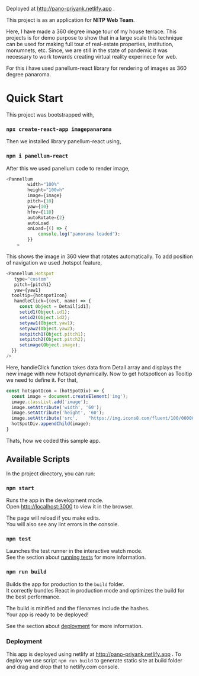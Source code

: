 Deployed at http://pano-priyank.netlify.app .

This project is as an application for **NITP Web Team**.

Here, I have made a 360 degree image tour of my house terrace. This projects is for demo purpose to show that in a large scale this technique can be used for making full tour of real-estate properties, institution, monumnets, etc. Since, we are still in the state of pandemic it was necessary to work towards creating virtual reality experinece for web.

For this i have used panellum-react library for rendering of images as 360 degree panaroma.

# Quick Start

This project was bootstrapped with,

### `npx create-react-app imagepanaroma`

Then we installed library panellum-react using,

### `npm i panellum-react`

After this we used panellum code to render image,

```javascript
<Pannellum
        width="100%"
        height="100vh"
        image={image}
        pitch={10}
        yaw={10}
        hfov={110}
        autoRotate={2}
        autoLoad
        onLoad={() => {
            console.log("panorama loaded");
        }}
    >
```
This shows the image in 360 view that rotates automatically. To add position of navigation we used .hotspot feature,
```javascript
<Pannellum.Hotspot
   type="custom"
   pitch={pitch1}
   yaw={yaw1}
  tooltip={hotspotIcon}
   handleClick={(evt, name) => {
     const Object = Detail[id1];
     setid1(Object.id1);
     setid2(Object.id2);
     setyaw1(Object.yaw1);
     setyaw2(Object.yaw2);
     setpitch1(Object.pitch1);
     setpitch2(Object.pitch2);
     setimage(Object.image);
  }}
/>
```
Here, handleClick function takes data from Detail array and displays the new image with new hotspot dynamically. Now to get hotspotIcon as Tooltip we need to define it. For that,

```javascript
const hotspotIcon = (hotSpotDiv) => {
  const image = document.createElement('img');
  image.classList.add('image');
  image.setAttribute('width', '60');
  image.setAttribute('height', '60');
  image.setAttribute('src',    "https://img.icons8.com/fluent/100/000000/long-arrow-up.png");
  hotSpotDiv.appendChild(image);
}
```
Thats, how we coded this sample app.
## Available Scripts

In the project directory, you can run:

### `npm start`

Runs the app in the development mode.\
Open [http://localhost:3000](http://localhost:3000) to view it in the browser.

The page will reload if you make edits.\
You will also see any lint errors in the console.

### `npm test`

Launches the test runner in the interactive watch mode.\
See the section about [running tests](https://facebook.github.io/create-react-app/docs/running-tests) for more information.

### `npm run build`

Builds the app for production to the `build` folder.\
It correctly bundles React in production mode and optimizes the build for the best performance.

The build is minified and the filenames include the hashes.\
Your app is ready to be deployed!

See the section about [deployment](https://facebook.github.io/create-react-app/docs/deployment) for more information.




### Deployment

This app is deployed using netlify at http://pano-priyank.netlify.app .
To deploy we use script `npm run build` to generate static site at build folder and drag and drop that to netlify.com console.


